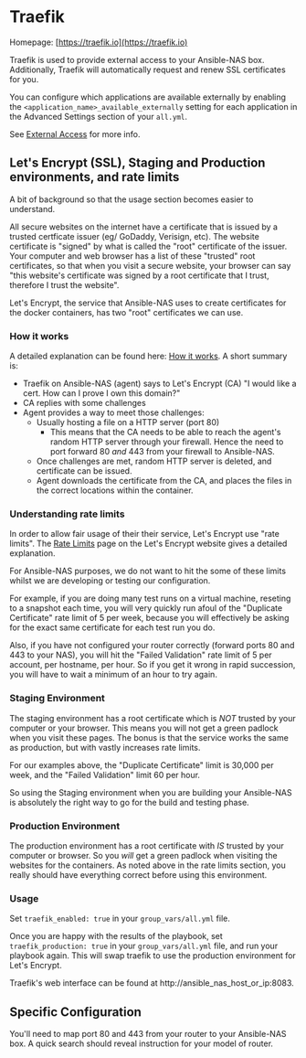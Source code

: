 # Traefik

Homepage: [https://traefik.io](https://traefik.io)

Traefik is used to provide external access to your Ansible-NAS box. Additionally, Traefik will automatically request and renew SSL certificates for you.

You can configure which applications are available externally by enabling the `<application_name>_available_externally` setting
for each application in the Advanced Settings section of your `all.yml`.

See [External Access](configuration/external_access) for more info.

## Let's Encrypt (SSL), Staging and Production environments, and rate limits

A bit of background so that the usage section becomes easier to understand.

All secure websites on the internet have a certificate that is issued by a trusted certficate
issuer (eg/ GoDaddy, Verisign, etc). The website certificate is "signed" by what is called the "root" certificate of the issuer. Your computer and web browser has a list of these "trusted"
root certificates, so that when you visit a secure website, your browser can say "this website's
certificate was signed by a root certificate that I trust, therefore I trust the website".

Let's Encrypt, the service that Ansible-NAS uses to create certificates for the docker containers,
has two "root" certificates we can use.

### How it works

A detailed explanation can be found here: [How it works](https://letsencrypt.org/how-it-works/). A short summary is:

* Traefik on Ansible-NAS (agent) says to Let's Encrypt (CA) "I would like a cert. How can I prove I own this domain?"
* CA replies with some challenges
* Agent provides a way to meet those challenges:
  * Usually hosting a file on a HTTP server (port 80)
    * This means that the CA needs to be able to reach the agent's random HTTP server through your firewall. Hence the need to port forward 80 *and* 443 from your firewall to Ansible-NAS.
  * Once challenges are met, random HTTP server is deleted, and certificate can be issued.
  * Agent downloads the certificate from the CA, and places the files in the correct locations within the container.

### Understanding rate limits

In order to allow fair usage of their their service, Let's Encrypt use "rate limits".
The [Rate Limits](https://letsencrypt.org/docs/rate-limits/) page on the Let's Encrypt website
gives a detailed explanation.

For Ansible-NAS purposes, we do not want to hit the some of these limits whilst we are developing or testing our configuration.

For example, if you are doing many test runs on a virtual machine, reseting to a snapshot each time, you will very quickly run afoul of the "Duplicate Certificate" rate limit of 5 per week, because you will effectively be asking for the exact same certificate for each test run you do.

Also, if you have not configured your router correctly (forward ports 80 and 443 to your NAS), you will hit the "Failed Validation" rate limit of 5 per account, per hostname, per hour. So if you get it wrong in rapid succession, you will have to wait a minimum of an hour to try again.

### Staging Environment

The staging environment has a root certificate which is *NOT* trusted by your computer or your browser. This means you will not get a green padlock when you visit these pages. The bonus is that the service works the same as production, but with vastly increases rate limits.

For our examples above, the "Duplicate Certificate" limit is 30,000 per week, and the "Failed Validation" limit 60 per hour.

So using the Staging environment when you are building your Ansible-NAS is absolutely the right way to go for the build and testing phase.

### Production Environment

The production environment has a root certificate with *IS* trusted by your computer or browser. So you *will* get a green padlock when visiting the websites for the containers. As noted above in the rate limits section, you really should have everything correct before using this environment.

### Usage

Set `traefik_enabled: true` in your `group_vars/all.yml` file.

Once you are happy with the results of the playbook, set `traefik_production: true` in your `group_vars/all.yml` file, and run your playbook again. This will swap traefik to use the production environment for Let's Encrypt.

Traefik's web interface can be found at http://ansible_nas_host_or_ip:8083.

## Specific Configuration

You'll need to map port 80 and 443 from your router to your Ansible-NAS box. A quick search should reveal instruction for your model of router.
